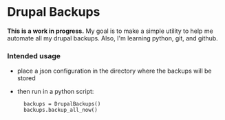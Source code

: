 Drupal Backups
==============

**This is a work in progress.** My goal is to make a simple utility to help me automate all my drupal backups. Also, I'm learning python, git, and github.

### Intended usage

* place a json configuration in the directory where the backups will be stored
* then run in a python script:

        backups = DrupalBackups()
        backups.backup_all_now()
